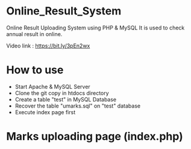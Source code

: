 # Online_Result_System
Online Result Uploading System using PHP & MySQL
It is used to check annual result in online.

Video link : https://bit.ly/3pEn2wx

# How to use
<ul>
  <li> Start Apache & MySQL Server </li>
  <li> Clone the git copy in htdocs directory </li>
  <li> Create a table "test" in MySQL Database </li>
  <li> Recover the table "umarks.sql" on "test" database </li>
  <li> Execute index page first </li>
 </ul>
  
# Marks uploading page (index.php)

